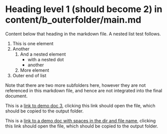 # Heading level 1 (should become 2) in content/b_outerfolder/main.md

Content below that heading in the markdown file. A nested list test follows.

1. This is one element
2. Another
	1. And a nested element
		- with a nested dot
		- another
	2. More element
3. Outer end of list

Note that there are two more subfolders here, however they are not referenced in this markdown file, and hence are not integrated into the final document.

This is a [link to demo doc 3](./a_xxx/demo_doc%203.pdf), clicking this link should open the file, which should be copied to the output folder.

This is a [link to a demo doc with spaces in the dir and file name](./a_xxx/demo%20dir%20with%20spaces/demo%20doc%20with%20spaces.pdf), clicking this link should open the file, which should be copied to the output folder.
